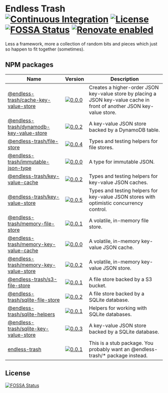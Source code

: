 # Endless Trash [![Continuous Integration](https://github.com/jameswilddev/endless-trash/workflows/Continuous%20Integration/badge.svg)](https://github.com/jameswilddev/endless-trash/actions) [![License](https://img.shields.io/github/license/jameswilddev/endless-trash.svg)](https://github.com/jameswilddev/endless-trash/blob/master/license) [![FOSSA Status](https://app.fossa.io/api/projects/git%2Bgithub.com%2Fjameswilddev%2Fendless-trash.svg?type=shield)](https://app.fossa.io/projects/git%2Bgithub.com%2Fjameswilddev%2Fendless-trash?ref=badge_shield) [![Renovate enabled](https://img.shields.io/badge/renovate-enabled-brightgreen.svg)](https://renovatebot.com/)

Less a framework, more a collection of random bits and pieces which just so happen to fit together (sometimes).

## NPM packages

Name                                                                               | Version                                                                                                                                                     | Description                                                                                                            
---------------------------------------------------------------------------------- | ----------------------------------------------------------------------------------------------------------------------------------------------------------- | -----------------------------------------------------------------------------------------------------------------------
[@endless-trash/cache-key-value-store](@endless-trash/cache-key-value-store)       | [![0.0.0](https://img.shields.io/npm/v/@endless-trash/cache-key-value-store.svg)](https://www.npmjs.com/package/@endless-trash/cache-key-value-store)       | Creates a higher-order JSON key-value store by placing a JSON key-value cache in front of another JSON key-value store.
[@endless-trash/dynamodb-key-value-store](@endless-trash/dynamodb-key-value-store) | [![0.0.2](https://img.shields.io/npm/v/@endless-trash/dynamodb-key-value-store.svg)](https://www.npmjs.com/package/@endless-trash/dynamodb-key-value-store) | A key-value JSON store backed by a DynamoDB table.                                                                     
[@endless-trash/file-store](@endless-trash/file-store)                             | [![0.0.4](https://img.shields.io/npm/v/@endless-trash/file-store.svg)](https://www.npmjs.com/package/@endless-trash/file-store)                             | Types and testing helpers for file stores.                                                                             
[@endless-trash/immutable-json-type](@endless-trash/immutable-json-type)           | [![0.0.0](https://img.shields.io/npm/v/@endless-trash/immutable-json-type.svg)](https://www.npmjs.com/package/@endless-trash/immutable-json-type)           | A type for immutable JSON.                                                                                             
[@endless-trash/key-value-cache](@endless-trash/key-value-cache)                   | [![0.0.2](https://img.shields.io/npm/v/@endless-trash/key-value-cache.svg)](https://www.npmjs.com/package/@endless-trash/key-value-cache)                   | Types and testing helpers for key-value JSON caches.                                                                   
[@endless-trash/key-value-store](@endless-trash/key-value-store)                   | [![0.0.5](https://img.shields.io/npm/v/@endless-trash/key-value-store.svg)](https://www.npmjs.com/package/@endless-trash/key-value-store)                   | Types and testing helpers for key-value JSON stores with optimistic concurrency control.                               
[@endless-trash/memory-file-store](@endless-trash/memory-file-store)               | [![0.0.1](https://img.shields.io/npm/v/@endless-trash/memory-file-store.svg)](https://www.npmjs.com/package/@endless-trash/memory-file-store)               | A volatile, in-memory file store.                                                                                      
[@endless-trash/memory-key-value-cache](@endless-trash/memory-key-value-cache)     | [![0.0.0](https://img.shields.io/npm/v/@endless-trash/memory-key-value-cache.svg)](https://www.npmjs.com/package/@endless-trash/memory-key-value-cache)     | A volatile, in-memory key-value JSON cache.                                                                            
[@endless-trash/memory-key-value-store](@endless-trash/memory-key-value-store)     | [![0.0.2](https://img.shields.io/npm/v/@endless-trash/memory-key-value-store.svg)](https://www.npmjs.com/package/@endless-trash/memory-key-value-store)     | A volatile, in-memory key-value JSON store.                                                                            
[@endless-trash/s3-file-store](@endless-trash/s3-file-store)                       | [![0.0.1](https://img.shields.io/npm/v/@endless-trash/s3-file-store.svg)](https://www.npmjs.com/package/@endless-trash/s3-file-store)                       | A file store backed by a S3 bucket.                                                                                    
[@endless-trash/sqlite-file-store](@endless-trash/sqlite-file-store)               | [![0.0.2](https://img.shields.io/npm/v/@endless-trash/sqlite-file-store.svg)](https://www.npmjs.com/package/@endless-trash/sqlite-file-store)               | A file store backed by a SQLite database.                                                                              
[@endless-trash/sqlite-helpers](@endless-trash/sqlite-helpers)                     | [![0.0.1](https://img.shields.io/npm/v/@endless-trash/sqlite-helpers.svg)](https://www.npmjs.com/package/@endless-trash/sqlite-helpers)                     | Helpers for working with SQLite databases.                                                                             
[@endless-trash/sqlite-key-value-store](@endless-trash/sqlite-key-value-store)     | [![0.0.3](https://img.shields.io/npm/v/@endless-trash/sqlite-key-value-store.svg)](https://www.npmjs.com/package/@endless-trash/sqlite-key-value-store)     | A key-value JSON store backed by a SQLite database.                                                                    
[endless-trash](endless-trash)                                                     | [![0.0.1](https://img.shields.io/npm/v/endless-trash.svg)](https://www.npmjs.com/package/endless-trash)                                                     | This is a stub package.  You probably want an @endless-trash/* package instead.                                        

## License

[![FOSSA Status](https://app.fossa.io/api/projects/git%2Bgithub.com%2Fjameswilddev%2Fendless-trash.svg?type=large)](https://app.fossa.io/projects/git%2Bgithub.com%2Fjameswilddev%2Fendless-trash?ref=badge_large)
